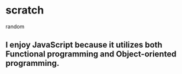 # scratch
random

## I enjoy JavaScript because it utilizes both Functional programming and Object-oriented programming.